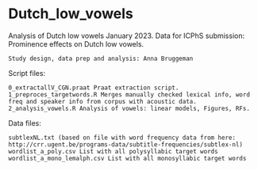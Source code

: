# Dutch_low_vowels

Analysis of Dutch low vowels January 2023. 
Data for ICPhS submission: Prominence effects on Dutch low vowels.

    Study design, data prep and analysis: Anna Bruggeman

Script files:

    0_extractallV_CGN.praat Praat extraction script.
    1_preproces_targetwords.R Merges manually checked lexical info, word freq and speaker info from corpus with acoustic data. 
    2_analysis_vowels.R Analysis of vowels: linear models, Figures, RFs.


Data files:

    subtlexNL.txt (based on file with word frequency data from here: http://crr.ugent.be/programs-data/subtitle-frequencies/subtlex-nl)
    wordlist_a_poly.csv List with all polysyllabic target words
    wordlist_a_mono_lemalph.csv List with all monosyllabic target words 
